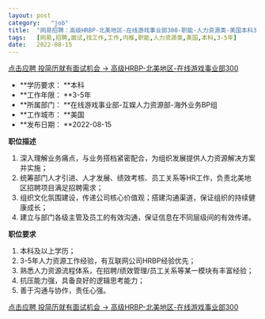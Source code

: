 ```yaml
---
layout:	post
category:	"job"
title:	"网易招聘：高级HRBP-北美地区-在线游戏事业部300-职能-人力资源类-美国本科3-5年"
tags:	[网易,招聘,面试,找工作,工作,内推,职能,人力资源类,美国,本科,3-5年]
date:	2022-08-15
---
```


[点击应聘 投简历就有面试机会 -> 高级HRBP-北美地区-在线游戏事业部300](http://mobile.bole.netease.com/bole/boleDetail?id=40244&employeeId=346f03c3cda5f04c&key=all)



- **学历要求： **本科
- **工作年限： **3-5年
- **所属部门： **在线游戏事业部-互娱人力资源部-海外业务BP组
- **工作城市： **美国
- **发布日期： **2022-08-15



**职位描述**
1. 深入理解业务痛点，与业务搭档紧密配合，为组织发展提供人力资源解决方案并实施；
2. 统筹部门人才引进、人才发展、绩效考核、员工关系等HR工作，负责北美地区招聘项目满足招聘需求；
3. 组织文化氛围建设，传递公司核心价值观；搭建沟通渠道，保证组织的持续健康成长；
4. 建立与部门各级主管及员工的有效沟通，保证信息在不同层级间的有效传递。



**职位要求**
1. 本科及以上学历；
2. 3-5年人力资源工作经验，有互联网公司HRBP经验优先；
3. 熟悉人力资源流程体系，在招聘/绩效管理/员工关系等某一模块有丰富经验；
4. 抗压能力强，具备良好的逻辑思考能力；
5. 善于沟通与协作，责任心强。



[点击应聘 投简历就有面试机会 -> 高级HRBP-北美地区-在线游戏事业部300](http://mobile.bole.netease.com/bole/boleDetail?id=40244&employeeId=346f03c3cda5f04c&key=all)